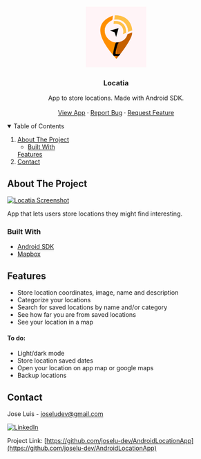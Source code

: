 <!-- PROJECT LOGO -->
<br />
<p align="center">
  <a href="https://github.com/JoseLu-Dev/Smart-Workout">
    <img src="app/src/main/ic_launcher-playstore.png" alt="Logo" width="140" height="140">
  </a>

  <h3 align="center">Locatia</h3>

  <p align="center">
    App to store locations. Made with Android SDK.
    <br />
    <br />
    <a href="https://github.com/JoseLu-Dev/AndroidLocationApp/releases">View App</a>
    ·
    <a href="https://github.com/JoseLu-Dev/AndroidLocationApp/issues">Report Bug</a>
    ·
    <a href="https://github.com/JoseLu-Dev/AndroidLocationApp/issues">Request Feature</a>
  </p>
</p>


<!-- TABLE OF CONTENTS -->
<details open="open">
  <summary>Table of Contents</summary>
  <ol>
    <li>
      <a href="#about-the-project">About The Project</a>
      <ul>
        <li><a href="#built-with">Built With</a></li>
      </ul>
    </li>
    <a href="#features">Features</a>
    <li><a href="#contact">Contact</a></li>
  </ol>
</details>


<!-- ABOUT THE PROJECT -->
## About The Project

[![Locatia Screenshot][product-screenshot]](https://github.com/JoseLu-Dev/AndroidLocationApp/releases)

App that lets users store locations they might find interesting.

### Built With

* [Android SDK](https://developer.android.com/studio)
* [Mapbox](https://www.mapbox.com/)

<!-- APP FEATURES -->
## Features

- Store location coordinates, image, name and description
- Categorize your locations
- Search for saved locations by name and/or category
- See how far you are from saved locations
- See your location in a map

#### To do:
- Light/dark mode
- Store location saved dates
- Open your location on app map or google maps
- Backup locations

<!-- CONTACT -->
## Contact

Jose Luis - joseludev@gmail.com 

[![LinkedIn][linkedin-shield]][linkedin-url]

Project Link: [https://github.com/joselu-dev/AndroidLocationApp](https://github.com/joselu-dev/AndroidLocationApp)


[linkedin-shield]: https://img.shields.io/badge/-LinkedIn-black.svg?style=for-the-badge&logo=linkedin&colorB=555
[linkedin-url]: https://es.linkedin.com/in/jose-luis-alfaro-carretero-0a5912208/es
[product-screenshot]: images/screenshot.png

